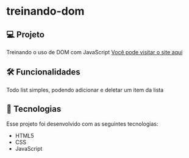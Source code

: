 # treinando-dom

## 💻 Projeto 
Treinando o uso de DOM com JavaScript
[Você pode visitar o site aqui](https://valentepg.github.io/treinando-dom/)

## 🛠️ Funcionalidades
Todo list simples, podendo adicionar e deletar um item da lista 

## 🚀 Tecnologias 
Esse projeto foi desenvolvido com as seguintes tecnologias:

- HTML5
- CSS 
- JavaScript

